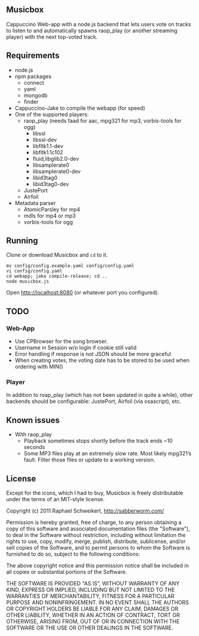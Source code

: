 Musicbox
--------------

Cappuccino Web-app with a node.js backend that lets users vote on tracks to listen to and automatically spawns raop_play (or another streaming player) with the next top-voted track.

## Requirements
- node.js
- npm packages
	- connect
	- yaml
	- mongodb
	- finder
- Cappuccino-Jake to compile the webapp (for speed)
- One of the supported players:
	- raop_play (needs faad for aac, mpg321 for mp3, vorbis-tools for ogg)
		- libssl
		- libssl-dev
		- libfltk1.1-dev
		- libfltk1.1c102
		- fluid,libglib2.0-dev
		- libsamplerate0
		- libsamplerate0-dev
		- libid3tag0
		- libid3tag0-dev
	- JustePort
	- Airfoil
- Metadata parser
	- AtomicParsley for mp4
	- mdls for mp4 or mp3
	- vorbis-tools for ogg


## Running

Clone or download Musicbox and `cd` to it.

    mv config/config.example.yaml config/config.yaml
    vi config/config.yaml
    cd webapp; jake compile-release; cd ..
    node musicbox.js

Open [http://localhost:8080](http://localhost:8080) (or whatever port you configured).

## TODO

### Web-App

- Use CPBrowser for the song browser.
- Username in Session w/o login if cookie still valid
- Error handling if response is not JSON should be more graceful
- When creating votes, the voting date has to be stored to be used when ordering with MIN()

### Player
In addition to roap_play (which has not been updated in quite a while), other backends should be configurable: JustePort, Airfoil (via osascript), etc.

## Known issues

- With raop_play
	- Playback sometimes stops shortly before the track ends ~10 seconds
	- Some MP3 files play at an extremely slow rate. Most likely mpg321’s fault. Filter those files or update to a working version.

## License
Except for the icons, which I had to buy, Musicbox is freely distributable under the terms of an MIT-style license.

Copyright (c) 2011 Raphael Schweikert, http://sabberworm.com/

Permission is hereby granted, free of charge, to any person obtaining
a copy of this software and associated documentation files (the
"Software"), to deal in the Software without restriction, including
without limitation the rights to use, copy, modify, merge, publish,
distribute, sublicense, and/or sell copies of the Software, and to
permit persons to whom the Software is furnished to do so, subject to
the following conditions:

The above copyright notice and this permission notice shall be
included in all copies or substantial portions of the Software.

THE SOFTWARE IS PROVIDED "AS IS", WITHOUT WARRANTY OF ANY KIND,
EXPRESS OR IMPLIED, INCLUDING BUT NOT LIMITED TO THE WARRANTIES OF
MERCHANTABILITY, FITNESS FOR A PARTICULAR PURPOSE AND
NONINFRINGEMENT. IN NO EVENT SHALL THE AUTHORS OR COPYRIGHT HOLDERS BE
LIABLE FOR ANY CLAIM, DAMAGES OR OTHER LIABILITY, WHETHER IN AN ACTION
OF CONTRACT, TORT OR OTHERWISE, ARISING FROM, OUT OF OR IN CONNECTION
WITH THE SOFTWARE OR THE USE OR OTHER DEALINGS IN THE SOFTWARE.
